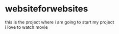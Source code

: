 # websiteforwebsites
this is the project where i am going to start my project
<br>
i love to watch movie